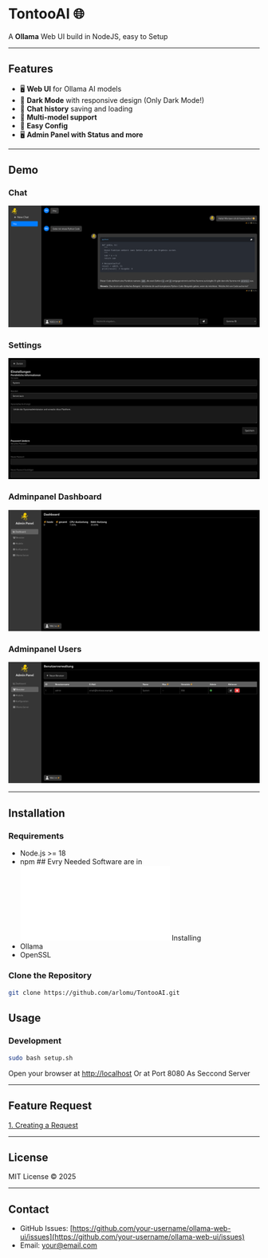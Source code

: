 # TontooAI 🌐

A **Ollama** Web UI build in NodeJS, easy to Setup

---

## Features

- 🖥️ **Web UI** for Ollama AI models
- 🌙 **Dark Mode** with responsive design (Only Dark Mode!)
- 💬 **Chat history** saving and loading
- 🔀 **Multi-model support**
- 📸 **Easy Config**
- 🖥️ **Admin Panel with Status and more**

---

## Demo

### Chat
![Chat](pre/1.png)

### Settings
![Settings](pre/2.png)

### Adminpanel Dashboard
![Adminpanel Dashboard](pre/3.png)

### Adminpanel Users
![Adminpanel Users](pre/4.png)

---

## Installation

### Requirements

- Node.js >= 18
- npm ## Evry Needed Software are in ![Setup.sh](setup.sh) Installing
- Ollama
- OpenSSL

### Clone the Repository

```bash
git clone https://github.com/arlomu/TontooAI.git
````

## Usage

### Development

```bash
sudo bash setup.sh
```

Open your browser at [http://localhost](http://localhost)
Or at Port 8080 As Seccond Server

---

## Feature Request

[1. Creating a Request](https://ziel-url.com)


---

## License

MIT License © 2025

---

## Contact

* GitHub Issues: [https://github.com/your-username/ollama-web-ui/issues](https://github.com/your-username/ollama-web-ui/issues)
* Email: [your@email.com](mailto:your@email.com)

